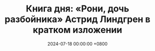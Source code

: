 ---
title: "Книга дня: «Рони, дочь разбойника» Астрид Линдгрен в кратком изложении"
description: >-
  🌲 «Рони, дочь разбойника» — захватывающая история о смелой и независимой девочке Рони, которая живет в лесу и умеет постоять за себя и своих близких. Обзор книги "Рони, дочь разбойника" Астрид Линдгрен: захватывающая история о дружбе, смелости и взрослении для детей и взрослых!
date: 2024-07-18 00:00:00 +0800
categories: [Мышление, Конспекты-книг]
tags:
  [
    рони-дочь-разбойника,
    астрид-линдгрен,
    детская-литература,
    приключения,
    дружба,
    смелость,
    взросление,
    сильный-герой,
    фантазия,
    природа,
    средневековье,
    детские-книги,
    семейное-чтение,
    героизм
  ]
image: 
alt: Обложка книги Рони, дочь разбойника Астрид Линдгрен
fallback:
  -
  -
---